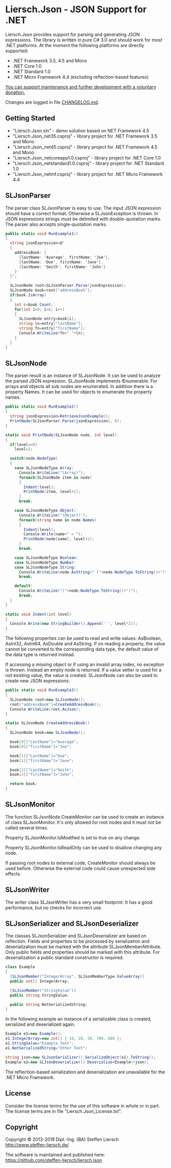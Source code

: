 ﻿Liersch.Json - JSON Support for .NET
====================================

Liersch.Json provides support for parsing and generating JSON expressions. The library is written in pure C# 3.0 and should work for most .NET platforms. At the moment the following platforms are directly supported:

- .NET Framework 3.5, 4.5 and Mono
- .NET Core 1.0
- .NET Standard 1.0
- .NET Micro Framework 4.4 (excluding reflection-based features)

[You can support maintenance and further development with a voluntary donation.](https://www.paypal.com/cgi-bin/webscr?cmd=_s-xclick&hosted_button_id=NVXEQCNGJFK92)

Changes are logged in file [CHANGELOG.md](https://github.com/steffen-liersch/liersch.json/blob/master/CHANGELOG.md).


Getting Started
---------------

- "Liersch.Json.sln" - demo solution based on NET Framework 4.5
- "Liersch.Json_net35.csproj" - library project for .NET Framework 3.5 and Mono
- "Liersch.Json_net45.csproj" - library project for .NET Framework 4.5 and Mono
- "Liersch.Json_netcoreapp1.0.csproj" - library project for .NET Core 1.0
- "Liersch.Json_netstandard1.0.csproj" - library project for .NET Standard 1.0
- "Liersch.Json_netmf.csproj" - library project for .NET Micro Framework 4.4


SLJsonParser
------------

The parser class SLJsonParser is easy to use. The input JSON expression should have a correct format. Otherwise a SLJsonException is thrown. In JSON expressions strings must be delimited with double-quotation marks. The parser also accepts single-quotation marks.

```cs
public static void RunExample1()
{
  string jsonExpression=@"
  {
    addressBook: [
      {lastName: 'Average', firstName: 'Joe'},
      {lastName: 'Doe', firstName: 'Jane'},
      {lastName: 'Smith', firstName: 'John'}
    ]
  }";

  SLJsonNode root=SLJsonParser.Parse(jsonExpression);
  SLJsonNode book=root["addressBook"];
  if(book.IsArray)
  {
    int c=book.Count;
    for(int i=0; i<c; i++)
    {
      SLJsonNode entry=book[i];
      string ln=entry["lastName"];
      string fn=entry["firstName"];
      Console.WriteLine(fn+" "+ln);
    }
  }
}
```


SLJsonNode
----------

The parser result is an instance of SLJsonNode. It can be used to analyze the parsed JSON expression. SLJsonNode implements IEnumerable. For arrays and objects all sub nodes are enumerated. In addition there is a property Names. It can be used for objects to enumerate the property names.

```cs
public static void RunExample2()
{
  string jsonExpression=RetrieveJsonExample();
  PrintNode(SLJsonParser.Parse(jsonExpression), 0);
}

static void PrintNode(SLJsonNode node, int level)
{
  if(level<=0)
    level=1;

  switch(node.NodeType)
  {
    case SLJsonNodeType.Array:
      Console.WriteLine("(Array)");
      foreach(SLJsonNode item in node)
      {
        Indent(level);
        PrintNode(item, level+1);
      }
      break;

    case SLJsonNodeType.Object:
      Console.WriteLine("(Object)");
      foreach(string name in node.Names)
      {
        Indent(level);
        Console.Write(name+" = ");
        PrintNode(node[name], level+1);
      }
      break;

    case SLJsonNodeType.Boolean:
    case SLJsonNodeType.Number:
    case SLJsonNodeType.String:
      Console.WriteLine(node.AsString+" ("+node.NodeType.ToString()+")");
      break;

    default:
      Console.WriteLine("("+node.NodeType.ToString()+")");
      break;
  }
}

static void Indent(int level)
{
  Console.Write(new StringBuilder().Append(' ', level*2));
}
```

The following properties can be used to read and write values: AsBoolean, AsInt32, AsInt64, AsDouble and AsString. If on reading a property, the value cannot be converted to the corresponding data type, the default value of the data type is returned instead.

If accessing a missing object or if using an invalid array index, no exception is thrown. Instead an empty node is returned. If a value setter is used for a not existing value, the value is created. SLJsonNode can also be used to create new JSON expressions.

```cs
public static void RunExample3()
{
  SLJsonNode root=new SLJsonNode();
  root["addressBook"]=CreateAddressBook();
  Console.WriteLine(root.AsJson);
}

static SLJsonNode CreateAddressBook()
{
  SLJsonNode book=new SLJsonNode();

  book[0]["LastName"]="Average";
  book[0]["firstName"]="Joe";

  book[1]["LastName"]="Doe";
  book[1]["firstName"]="Jane";

  book[2]["LastName"]="Smith";
  book[2]["firstName"]="John";

  return book;
}
```


SLJsonMonitor
-------------

The function SLJsonNode.CreateMonitor can be used to create an instance of class SLJsonMonitor. It's only allowed for root nodes and it must not be called several times.

Property SLJsonMonitor.IsModified is set to true on any change.

Property SLJsonMonitor.IsReadOnly can be used to disallow changing any node.

If passing root nodes to external code, CreateMonitor should always be used before. Otherwise the external code could cause unexpected side effects.


SLJsonWriter
------------

The writer class SLJsonWriter has a very small footprint. It has a good performance, but no checks for incorrect use.


SLJsonSerializer and SLJsonDeserializer
---------------------------------------

The classes SLJsonSerializer and SLJsonDeserializer are based on reflection. Fields and properties to be processed by serialization and deserialization must be marked with the attribute SLJsonMemberAttribute. Only public fields and properties should be marked with this attribute. For deserialization a public standard constructor is required.

```cs
class Example
{
  [SLJsonMember("IntegerArray", SLJsonMemberType.ValueArray)]
  public int[] IntegerArray;

  [SLJsonMember("StringValue")]
  public string StringValue;

  public string NotSerializedString;
}
```

In the following example an instance of a serializable class is created, serialized and deserialized again.

```cs
Example e1=new Example();
e1.IntegerArray=new int[] { 10, 20, 30, 700, 800 };
e1.StringValue="Example Text";
e1.NotSerializedString="Other Text";

string json=new SLJsonSerializer().SerializeObject(e1).ToString();
Example e2=new SLJsonDeserializer().Deserialize<Example>(json);
```

The reflection-based serialization and deserialization are unavailable for the .NET Micro Framework.


License
-------

Consider the license terms for the use of this software in whole or in part. The license terms are in file "Liersch.Json_License.txt".


Copyright
---------

Copyright © 2013-2018 Dipl.-Ing. (BA) Steffen Liersch  
http://www.steffen-liersch.de/

The software is maintained and published here:  
https://github.com/steffen-liersch/liersch.json
